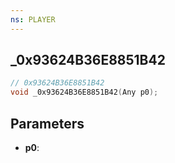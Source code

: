 ```yaml
---
ns: PLAYER
---
```

## _0x93624B36E8851B42

```c
// 0x93624B36E8851B42
void _0x93624B36E8851B42(Any p0);
```

## Parameters
* **p0**:
